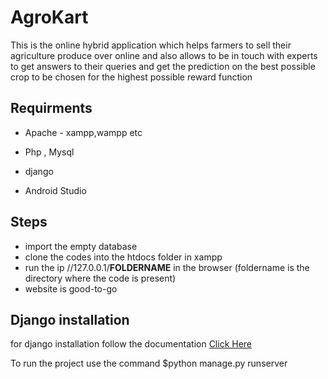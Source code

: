 
# AgroKart
This is the online hybrid application which helps farmers to sell their agriculture produce over online and also allows to be in touch with experts to get answers to their queries and get the prediction on the best possible crop to be chosen for the highest possible reward function

## Requirments
- Apache 
       - xampp,wampp etc

- Php , Mysql

- django

- Android Studio

## Steps

- import the empty database
- clone the codes into the htdocs folder in xampp
- run the ip //127.0.0.1/**FOLDERNAME** in the browser (foldername is the directory where the code is present)
- website is good-to-go

## Django installation
for django installation follow the documentation [Click Here](https://docs.djangoproject.com/en/1.8/howto/windows/#:~:text=Django%20can%20be%20installed%20easily,version%20in%20the%20command%20prompt.)

To run the project use the command $python manage.py runserver

